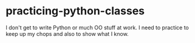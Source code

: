 # practicing-python-classes

I don't get to write Python or much OO stuff at work. I need to practice to keep up my chops and also to show what I know.
